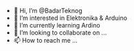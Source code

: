 - 👋 Hi, I’m @BadarTeknog
- 👀 I’m interested in Elektronika & Arduino
- 🌱 I’m currently learning Ardino
- 💞️ I’m looking to collaborate on ...
- 📫 How to reach me ...

<!---
BadarTeknog/BadarTeknog is a ✨ special ✨ repository because its `README.md` (this file) appears on your GitHub profile.
You can click the Preview link to take a look at your changes.
--->
